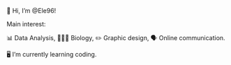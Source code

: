 👋 Hi, I’m @Ele96!

Main interest: 

  📊 Data Analysis, 
  🌱🦊🧬 Biology, 
  ✏️ Graphic design,
  🗣️ Online communication.

🖥️ I’m currently learning coding.
